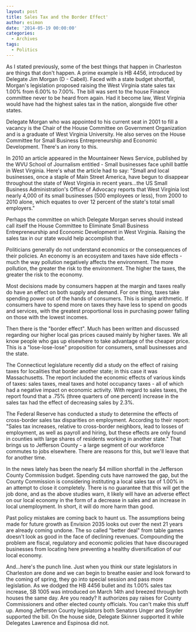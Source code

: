 ```yaml
---
layout: post
title: Sales Tax and the Border Effect'
author: esimon
date: '2014-05-19 00:00:00'
categories:
  - Archives
tags:
  - Politics
---
```

As I stated previously, some of the best things that happen in Charleston are things that don't happen. A prime example is HB 4456, introduced by Delegate Jim Morgan (D - Cabell). Faced with a state budget shortfall, Morgan's legislation proposed raising the West Virginia state sales tax 1.00% from 6.00% to 7.00%. The bill was sent to the house Finance committee never to be heard from again. Had it become law, West Virginia would have had the highest sales tax in the nation, alongside five other states. 

Delegate Morgan who was appointed to his current seat in 2001 to fill a vacancy is the Chair of the House Committee on Government Organization and is a graduate of West Virginia University. He also serves on the House Committee for Small Business Entrepreneurship and Economic Development. There's an irony to this. 

In 2010 an article appeared in the Mountaineer News Service, published by the WVU School of Journalism entitled - Small businesses face uphill battle in West Virginia. Here's what the article had to say: "Small and local businesses, once a staple of Main Street America, have begun to disappear throughout the state of West Virginia in recent years...the US Small Business Administration's Office of Advocacy reports that West Virginia lost nearly 4,000 of its small businesses (500 employees or less), from 2000 to 2010 alone, which equates to over 12 percent of the state's total small employers." 

Perhaps the committee on which Delegate Morgan serves should instead call itself the House Committee to Eliminate Small Business Entrepreneurship and Economic Development in West Virginia. Raising the sales tax in our state would help accomplish that. 

Politicians generally do not understand economics or the consequences of their policies. An economy is an ecosystem and taxes have side effects - much the way pollution negatively affects the environment. The more pollution, the greater the risk to the environment. The higher the taxes, the greater the risk to the economy. 

Most decisions made by consumers happen at the margin and taxes really do have an effect on both supply and demand. For one thing, taxes take spending power out of the hands of consumers. This is simple arithmetic. If consumers have to spend more on taxes they have less to spend on goods and services, with the greatest proportional loss in purchasing power falling on those with the lowest incomes. 

Then there is the "border effect". Much has been written and discussed regarding our higher local gas prices caused mainly by higher taxes. We all know people who gas up elsewhere to take advantage of the cheaper price. This is a "lose-lose-lose" proposition for consumers, small businesses and the state. 

The Connecticut legislature recently did a study on the effect of raising taxes for localities that border another state; in this case it was Massachusetts. The report included the economic effects of various kinds of taxes: sales taxes, meal taxes and hotel occupancy taxes - all of which had a negative impact on economic activity. With regard to sales taxes, the report found that a .75% (three quarters of one percent) increase in the sales tax had the effect of decreasing sales by 2.3%. 

The Federal Reserve has conducted a study to determine the effects of cross-border sales tax disparities on employment. According to their report: "Sales tax increases, relative to cross-border neighbors, lead to losses of employment, as well as payroll and hiring, but these effects are only found in counties with large shares of residents working in another state." That brings us to Jefferson County - a large segment of our workforce commutes to jobs elsewhere. There are reasons for this, but we'll leave that for another time. 

In the news lately has been the nearly $4 million shortfall in the Jefferson County Commission budget. Spending cuts have narrowed the gap, but the County Commission is considering instituting a local sales tax of 1.00% in an attempt to close it completely. There is no guarantee that this will get the job done, and as the above studies warn, it likely will have an adverse effect on our local economy in the form of a decrease in sales and an increase in local unemployment. In short, it will do more harm than good.

Past policy mistakes are coming back to haunt us. The assumptions being made for future growth as Envision 2035 looks out over the next 21 years are already coming undone. The so called "better deal" from table games doesn't look as good in the face of declining revenues. Compounding the problem are fiscal, regulatory and economic policies that have discouraged businesses from locating here preventing a healthy diversification of our local economy. 

And...here's the punch line. Just when you think our state legislators in Charleston are done and we can begin to breathe easier and look forward to the coming of spring, they go into special session and pass more legislation. As we dodged the HB 4456 bullet and its 1.00% sales tax increase, SB 1005 was introduced on March 14th and breezed through both houses the same day. Are you ready? It authorizes pay raises for County Commissioners and other elected county officials. You can't make this stuff up. Among Jefferson County legislators both Senators Unger and Snyder supported the bill. On the house side, Delegate Skinner supported it while Delegates Lawrence and Espinosa did not. 

